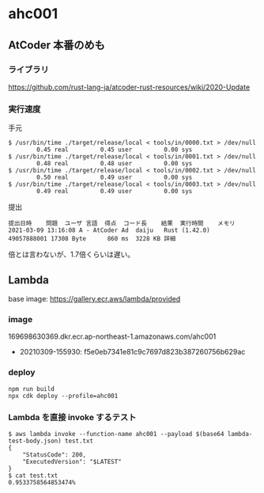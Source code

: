 # ahc001

## AtCoder 本番のめも

### ライブラリ

https://github.com/rust-lang-ja/atcoder-rust-resources/wiki/2020-Update

### 実行速度

手元

```console
$ /usr/bin/time ./target/release/local < tools/in/0000.txt > /dev/null
        0.45 real         0.45 user         0.00 sys
$ /usr/bin/time ./target/release/local < tools/in/0001.txt > /dev/null
        0.48 real         0.48 user         0.00 sys
$ /usr/bin/time ./target/release/local < tools/in/0002.txt > /dev/null
        0.50 real         0.49 user         0.00 sys
$ /usr/bin/time ./target/release/local < tools/in/0003.txt > /dev/null
        0.49 real         0.49 user         0.00 sys
```

提出

```text
提出日時	問題	ユーザ	言語	得点	コード長	結果	実行時間	メモリ	
2021-03-09 13:16:08	A - AtCoder Ad	daiju	Rust (1.42.0)	49057888001	17308 Byte		860 ms	3228 KB	詳細
```

倍とは言わないが、1.7倍くらいは遅い。

## Lambda

base image: https://gallery.ecr.aws/lambda/provided

### image

169698630369.dkr.ecr.ap-northeast-1.amazonaws.com/ahc001

* 20210309-155930: f5e0eb7341e81c9c7697d823b387260756b629ac

### deploy

```
npm run build
npx cdk deploy --profile=ahc001
```

### Lambda を直接 invoke するテスト

```
$ aws lambda invoke --function-name ahc001 --payload $(base64 lambda-test-body.json) test.txt
{
    "StatusCode": 200,
    "ExecutedVersion": "$LATEST"
}
$ cat test.txt
0.9533758564853474%                                                                                                                                                                                                             
```

